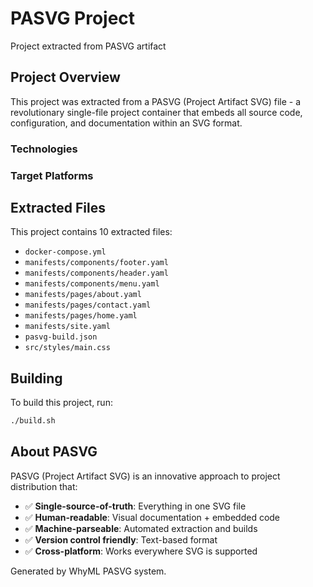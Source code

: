 # PASVG Project

Project extracted from PASVG artifact

## Project Overview

This project was extracted from a PASVG (Project Artifact SVG) file - a revolutionary single-file project container that embeds all source code, configuration, and documentation within an SVG format.

### Technologies


### Target Platforms


## Extracted Files

This project contains 10 extracted files:

- `docker-compose.yml`
- `manifests/components/footer.yaml`
- `manifests/components/header.yaml`
- `manifests/components/menu.yaml`
- `manifests/pages/about.yaml`
- `manifests/pages/contact.yaml`
- `manifests/pages/home.yaml`
- `manifests/site.yaml`
- `pasvg-build.json`
- `src/styles/main.css`

## Building

To build this project, run:

```bash
./build.sh
```

## About PASVG

PASVG (Project Artifact SVG) is an innovative approach to project distribution that:
- ✅ **Single-source-of-truth**: Everything in one SVG file
- ✅ **Human-readable**: Visual documentation + embedded code
- ✅ **Machine-parseable**: Automated extraction and builds
- ✅ **Version control friendly**: Text-based format
- ✅ **Cross-platform**: Works everywhere SVG is supported

Generated by WhyML PASVG system.
